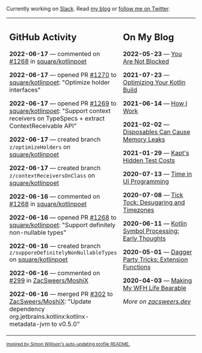 Currently working on [Slack](https://slack.com/). Read [my blog](https://zacsweers.dev/) or [follow me on Twitter](https://twitter.com/ZacSweers).

<table><tr><td valign="top" width="60%">

## GitHub Activity
<!-- githubActivity starts -->
**2022-06-17** — commented on [#1268](https://github.com/square/kotlinpoet/pull/1268#issuecomment-1158903965) in [square/kotlinpoet](https://github.com/square/kotlinpoet)

**2022-06-17** — opened PR [#1270](https://github.com/square/kotlinpoet/pull/1270) to [square/kotlinpoet](https://github.com/square/kotlinpoet): "Optimize holder interfaces"

**2022-06-17** — opened PR [#1269](https://github.com/square/kotlinpoet/pull/1269) to [square/kotlinpoet](https://github.com/square/kotlinpoet): "Support context receivers on TypeSpecs + extract ContextReceivable API"

**2022-06-17** — created branch `z/optimizeHolders` on [square/kotlinpoet](https://github.com/square/kotlinpoet)

**2022-06-17** — created branch `z/contextReceiversOnClass` on [square/kotlinpoet](https://github.com/square/kotlinpoet)

**2022-06-16** — commented on [#1268](https://github.com/square/kotlinpoet/pull/1268#issuecomment-1158455920) in [square/kotlinpoet](https://github.com/square/kotlinpoet)

**2022-06-16** — opened PR [#1268](https://github.com/square/kotlinpoet/pull/1268) to [square/kotlinpoet](https://github.com/square/kotlinpoet): "Support definitely non-nullable types"

**2022-06-16** — created branch `z/supporeDefinitelyNonNullableTypes` on [square/kotlinpoet](https://github.com/square/kotlinpoet)

**2022-06-16** — commented on [#299](https://github.com/ZacSweers/MoshiX/pull/299#issuecomment-1158253049) in [ZacSweers/MoshiX](https://github.com/ZacSweers/MoshiX)

**2022-06-16** — merged PR [#302](https://github.com/ZacSweers/MoshiX/pull/302) to [ZacSweers/MoshiX](https://github.com/ZacSweers/MoshiX): "Update dependency org.jetbrains.kotlinx:kotlinx-metadata-jvm to v0.5.0"
<!-- githubActivity ends -->
</td><td valign="top" width="40%">

## On My Blog
<!-- blog starts -->
**2022-05-23** — [You Are Not Blocked](https://www.zacsweers.dev/you-are-not-blocked/)

**2021-07-23** — [Optimizing Your Kotlin Build](https://www.zacsweers.dev/optimizing-your-kotlin-build/)

**2021-06-14** — [How I Work](https://www.zacsweers.dev/how-i-work/)

**2021-02-02** — [Disposables Can Cause Memory Leaks](https://www.zacsweers.dev/disposables-can-cause-memory-leaks/)

**2021-01-29** — [Kapt's Hidden Test Costs](https://www.zacsweers.dev/kapts-hidden-test-costs/)

**2020-07-13** — [Time in UI Programming](https://www.zacsweers.dev/time-in-ui/)

**2020-07-08** — [Tick Tock: Desugaring and Timezones](https://www.zacsweers.dev/ticktock-desugaring-timezones/)

**2020-06-11** — [Kotlin Symbol Processing: Early Thoughts](https://www.zacsweers.dev/kotlin-symbol-processor-early-thoughts/)

**2020-05-01** — [Dagger Party Tricks: Extension Functions](https://www.zacsweers.dev/dagger-party-tricks-extension-functions/)

**2020-04-03** — [Making My WFH Life Bearable](https://www.zacsweers.dev/making-wfh-life-bearable/)
<!-- blog ends -->
_More on [zacsweers.dev](https://zacsweers.dev/)_
</td></tr></table>

<sub><a href="https://simonwillison.net/2020/Jul/10/self-updating-profile-readme/">Inspired by Simon Willison's auto-updating profile README.</a></sub>